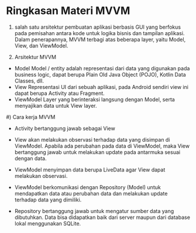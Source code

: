 # Ringkasan Materi MVVM

1) salah satu arsitektur pembuatan aplikasi berbasis GUI yang berfokus pada pemisahan antara kode untuk logika bisnis dan tampilan aplikasi. Dalam penerapannya, MVVM terbagi atas beberapa layer, yaitu Model, View, dan ViewModel.

2) Arsitektur MVVM
 * Model 
 Model / entity adalah representasi dari data yang digunakan pada business logic, dapat berupa Plain Old Java Object (POJO), Kotlin Data Classes, dll.
 * View
 Representasi UI dari sebuah aplikasi, pada Android sendiri view ini dapat berupa Activity atau Fragment.
 * ViewModel
 Layer yang berinteraksi langsung dengan Model, serta menyajikan data untuk View layer.

#) Cara kerja MVVM 
 * Activity bertanggung jawab sebagai View

* View akan melakukan observasi terhadap data yang disimpan di ViewModel. Apabila ada perubahan pada data di ViewModel, maka View bertanggung jawab untuk melakukan update pada antarmuka sesuai dengan data.

* ViewModel menyimpan data berupa LiveData agar View dapat melakukan observasi.

* ViewModel berkomunikasi dengan Repository (Model) untuk mendapatkan data atau perubahan data dan melakukan update terhadap data yang dimiliki.

* Repository bertanggung jawab untuk mengatur sumber data yang dibutuhkan. Data bisa didapatkan baik dari server maupun dari database lokal menggunakan SQLite.